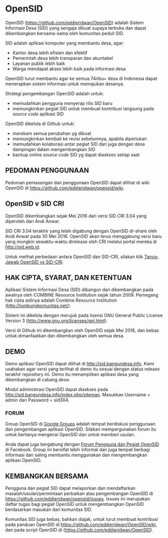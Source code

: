 # OpenSID
OpenSID (https://github.com/eddieridwan/OpenSID) adalah Sistem Informasi Desa (SID) yang sengaja dibuat supaya terbuka dan dapat dikembangkan bersama-sama oleh komunitas peduli SID.

SID adalah aplikasi komputer yang membantu desa, agar:

- Kantor desa lebih efisien dan efektif
- Pemerintah desa lebih transparan dan akuntabel
- Layanan publik lebih baik
- Warga mendapat akses lebih baik pada informasi desa

OpenSID turut membantu agar ke semua 74ribu+ desa di Indonesia dapat menerapkan sistem informasi untuk memajukan desanya.

Strategi pengembangan OpenSID adalah untuk:
- memudahkan pengguna menyerap rilis SID baru
- memungkinkan pegiat SID untuk membuat kontribusi langsung pada _source code_ aplikasi SID

OpenSID dikelola di Github untuk:
- merekam semua perubahan yg dibuat
- memungkinkan kembali ke revisi sebelumnya, apabila diperlukan
- memudahkan kolaborasi antar pegiat SID dan juga dengan desa dampingan dalam mengembangkan SID
- backup online _source code_ SID yg dapat diaskses setiap saat

## PEDOMAN PENGGUNAAN
Pedoman pemasangan dan penggunaan OpenSID dapat dilihat di wiki OpenSID di https://github.com/eddieridwan/opensid/wiki.

## OpenSID v SID CRI
OpenSID dikembangkan sejak Mei 2016 dari versi SID CRI 3.04 yang diperoleh dari Andi Anwar.

SID CRI 3.04 terakhir yang telah digabung dengan OpenSID di-share oleh Andi Anwar pada 30 Mei 2016. OpenSID akan terus menggabung versi baru yang mungkin sewaktu-waktu direlease oleh CRI melalui portal mereka di http://sid.web.id.

Untuk melihat perbedaan antara OpenSID dan SID-CRI, silakan klik [Tanya-Jawab OpenSID vs SID-CRI](Tanya-Jawab-OpenSID-vs-SID-CRI).

## HAK CIPTA, SYARAT, DAN KETENTUAN
Aplikasi Sistem Informasi Desa (SID) dibangun dan dikembangkan pada awalnya oleh COMBINE Resource Institution sejak tahun 2009. Pemegang hak cipta aslinya adalah Combine Resource Institution (http://lumbungkomunitas.net/).

Sistem ini dikelola dengan merujuk pada lisensi GNU General Public License Version 3 (http://www.gnu.org/licenses/gpl.html).

Versi di Github ini dikembangkan oleh OpenSID sejak Mei 2016, dan bebas untuk dimanfaatkan dan dikembangkan oleh semua desa.

## DEMO
Demo aplikasi OpenSID dapat dilihat di http://sid.bangundesa.info. Kami usahakan agar versi yang terlihat di demo itu sesuai dengan status release terakhir repository ini. Demo itu menampilkan aplikasi desa yang dikembangkan di cabang _desa_.

Modul administrasi OpenSID dapat diaskses pada http://sid.bangundesa.info/index.php/siteman. Masukkan Username = admin dan Password = sid304.

### FORUM

Group OpenSID di [Google Groups](https://groups.google.com/forum/?hl=id#!forum/opensid) adalah tempat berdiskusi penggunaan dan pengembangan aplikasi OpenSID. Silakan mempergunakan forum itu untuk bertanya mengenai OpenSID dan untuk memberi usulan.

Anda dapat juga bergabung dengan [Forum Pengguna dan Pegiat OpenSID](https://www.facebook.com/groups/opensid) di Facebook. Group ini bersifat lebih informal dan juga tempat berbagi informasi dan saling membantu menggunakan dan mengembangkan aplikasi OpenSID.

## KEMBANGKAN BERSAMA

Pengguna dan pegiat SID dapat melaporkan dan mendaftarkan masalah/usulan/permintaan perbaikan atau pengembangan OpenSID di https://github.com/eddieridwan/opensid/issues. Issues ini merupakan daftar tugas bagi pegiat OpenSID untuk mengembangkan OpenSID berdasarkan masukan dari komunitas SID.

Komunitas SID juga bebas, bahkan diajak, untuk turut membuat kontribusi pada panduan OpenSID di https://github.com/eddieridwan/OpenSID/wiki, dan pada script OpenSID di (https://github.com/eddieridwan/OpenSID).


